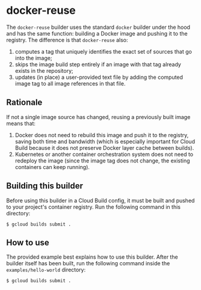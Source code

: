 # docker-reuse

The `docker-reuse` builder uses the standard `docker` builder under the hood
and has the same function: building a Docker image and pushing it to the
registry.  The difference is that `docker-reuse` also:

1.  computes a tag that uniquely identifies the exact set of sources that go
    into the image;
2.  skips the image build step entirely if an image with that tag already
    exists in the repository;
3.  updates (in place) a user-provided text file by adding the computed image
    tag to all image references in that file.

## Rationale

If not a single image source has changed, reusing a previously built image
means that:

1.  Docker does not need to rebuild this image and push it to the registry,
    saving both time and bandwidth (which is especially important for Cloud
    Build because it does not preserve Docker layer cache between builds).
2.  Kubernetes or another container orchestration system does not need to
    redeploy the image (since the image tag does not change, the existing
    containers can keep running).

## Building this builder

Before using this builder in a Cloud Build config, it must be built and pushed
to your project's container registry. Run the following command in this
directory:

    $ gcloud builds submit .

## How to use

The provided example best explains how to use this builder. After the builder
itself has been built, run the following command inside the
`examples/hello-world` directory:

    $ gcloud builds submit .
